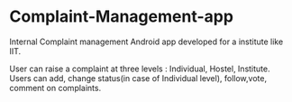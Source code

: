 # Complaint-Management-app
Internal Complaint management Android app developed for a institute like IIT.

User can raise a complaint at three levels : Individual, Hostel, Institute.
Users can add, change status(in case of Individual level), follow,vote, comment on complaints.
